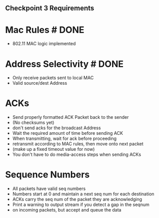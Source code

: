 ## Checkpoint 3 Requirements ##
# Mac Rules # DONE
* 802.11 MAC logic implemented
# Address Selectivity # DONE
* Only receive packets sent to local MAC
* Valid source/dest Address
# ACKs #
* Send properly formatted ACK Packet back to the sender
* (No checksums yet)
* don't send acks for the broadcast Address
* Wait the required amount of time before sending ACK
* When transmitting, wait for ack before proceeding
* retransmit according to MAC rules, then move onto next packet
* (make up a fixed timeout value for now)
* You don't have to do media-access steps when sending ACKs
# Sequence Numbers #
* All packets have valid seq numbers
* Numbers start at 0 and maintain a next seq num for each destination
* ACKs carry the seq num of the packet they are acknowledging
* Print a warning to output stream if you detect a gap in the seqnum
* on incoming packets, but accept and queue the data
